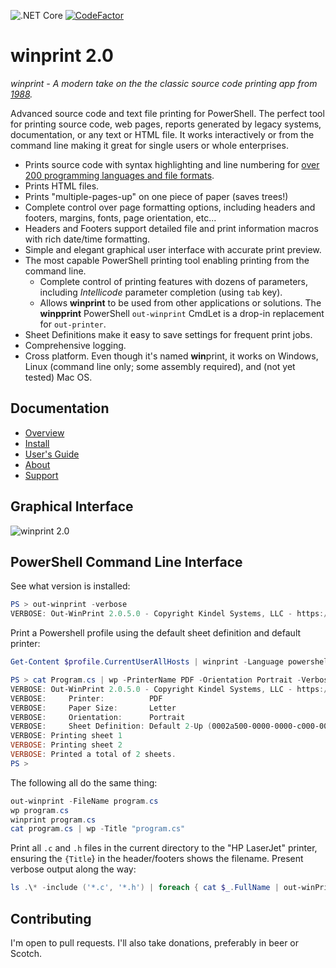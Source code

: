![.NET Core](https://github.com/tig/winprint/workflows/.NET%20Core/badge.svg)
[![CodeFactor](https://www.codefactor.io/repository/github/tig/winprint/badge?s=93affda0738af869187afe5296914b814511f529)](https://www.codefactor.io/repository/github/tig/winprint)

# winprint 2.0

*winprint - A modern take on the the classic source code printing app from [1988](https://tig.github.io/winprint/about.html).*

Advanced source code and text file printing for PowerShell. The perfect tool for printing source code, web pages, reports generated by legacy systems, documentation, or any text or HTML file. It works interactively or from the command line making it great for single users or whole enterprises.

* Prints source code with syntax highlighting and line numbering for [over 200 programming languages and file formats](https://pygments.org/languages/).
* Prints HTML files.
* Prints "multiple-pages-up" on one piece of paper (saves trees!)
* Complete control over page formatting options, including headers and footers, margins, fonts, page orientation, etc...
* Headers and Footers support detailed file and print information macros with rich date/time formatting.
* Simple and elegant graphical user interface with accurate print preview.
* The most capable PowerShell printing tool enabling printing from the command line.
  * Complete control of printing features with dozens of parameters, including *Intellicode* parameter completion (using `tab` key).
  * Allows **winprint** to be used from other applications or solutions. The **winpprint** PowerShell `out-winprint` CmdLet is a drop-in replacement for `out-printer`.
* Sheet Definitions make it easy to save settings for frequent print jobs.
* Comprehensive logging.
* Cross platform. Even though it's named **win**print, it works on Windows, Linux (command line only; some assembly required), and (not yet tested) Mac OS.

## Documentation

* [Overview](https://tig.github.io/winprint/)
* [Install](https://tig.github.io/winprint/install.html)
* [User's Guide](https://tig.github.io/winprint/users-guide.html)
* [About](https://tig.github.io/winprint/about.html)
* [Support](https://tig.github.io/winprint/support.html)

## Graphical Interface

![winprint 2.0](https://tig.github.io/winprint/winprint2.png)

## PowerShell Command Line Interface

See what version is installed:

```powershell
PS > out-winprint -verbose
VERBOSE: Out-WinPrint 2.0.5.0 - Copyright Kindel Systems, LLC - https://tig.github.io/winprint
```

Print a Powershell profile using the default sheet definition and default printer:

```powershell
Get-Content $profile.CurrentUserAllHosts | winprint -Language powershell
```

```powershell
PS > cat Program.cs | wp -PrinterName PDF -Orientation Portrait -Verbose -Title Program.cs
VERBOSE: Out-WinPrint 2.0.5.0 - Copyright Kindel Systems, LLC - https://tig.github.io/winprint
VERBOSE:     Printer:          PDF
VERBOSE:     Paper Size:       Letter
VERBOSE:     Orientation:      Portrait
VERBOSE:     Sheet Definition: Default 2-Up (0002a500-0000-0000-c000-000000000046)
VERBOSE: Printing sheet 1
VERBOSE: Printing sheet 2
VERBOSE: Printed a total of 2 sheets.
PS >
```

The following all do the same thing:

```powershell
out-winprint -FileName program.cs
wp program.cs
winprint program.cs
cat program.cs | wp -Title "program.cs"
```

Print all `.c` and `.h` files in the current directory to the "HP LaserJet" printer, ensuring the `{Title`} in the header/footers shows the filename. Present verbose output along the way:

```powershell
ls .\* -include ('*.c', '*.h') | foreach { cat $_.FullName | out-winPrint -p "HP LaserJet" -title $_.FullName -verbose}
```

## Contributing

I'm open to pull requests. I'll also take donations, preferably in beer or Scotch.
